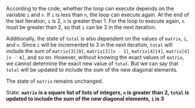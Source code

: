 According to the code, whether the loop can execute depends on the variable `i` and `n`. If `i` is less than `n`, the loop can execute again. At the end of the last iteration, `i` is 2, `n` is greater than 1. For the loop to execute again, `n` must be greater than 2, so that `i` can be 3 in the next iteration.

Additionally, the state of `total` is also dependent on the values of `matrix`, `i`, and `n`. Since `i` will be incremented to 3 in the next iteration, `total` will include the sum of `matrix[3][0]`, `matrix[3][n - 1]`, `matrix[4][4]`, `matrix[4][n - 4]`, and so on. However, without knowing the exact values of `matrix`, we cannot determine the exact new value of `total`. But we can say that `total` will be updated to include the sum of the new diagonal elements.

The state of `matrix` remains unchanged.

State: **`matrix` is a square list of lists of integers, `n` is greater than 2, `total` is updated to include the sum of the new diagonal elements, `i` is 3**
